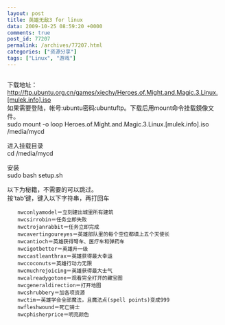 ```yaml
---
layout: post
title: 英雄无敌3 for linux
data: 2009-10-25 08:59:20 +0000
comments: true
post_id: 77207
permalink: /archives/77207.html
categories: ["资源分享"]
tags: ["Linux", "游戏"]
---
```


<p style="text-align: center"><a href="http://img135.hotlinkimage.com/img.php?id=849312289&amp;q="><img src="http://img135.hotlinkimage.com/thumb/849312289.jpeg" alt="" /></a></p>

下载地址：http://ftp.ubuntu.org.cn/games/xiechy/Heroes.of.Might.and.Magic.3.Linux.[mulek.info].iso  
如果需要登陆，帐号:ubuntu密码:ubuntuftp。下载后用mount命令挂载鏡像文件。  
sudo mount -o loop Heroes.of.Might.and.Magic.3.Linux.[mulek.info].iso /media/mycd  

进入挂载目录  
cd /media/mycd  

安装  
sudo bash setup.sh  

以下为秘籍，不需要的可以跳过。  
按‘tab’键，键入以下字符串，再打回车  

    　　nwconlyamodel＝立刻建出城里所有建筑
    　　nwcsirrobin＝任务立即失败
    　　nwctrojanrabbit＝任务立即完成
    　　nwcavertingoureyes＝英雄部队里的每个空位都填上五个天使长
    　　nwcantioch＝英雄获得弩车、医疗车和弹药车
    　　nwcigotbetter＝英雄升一级
    　　nwccastleanthrax＝英雄获得最大幸运
    　　nwccoconuts＝英雄行动力无限
    　　nwcmuchrejoicing＝英雄获得最大士气
    　　nwcalreadygotone＝观看完全打开的藏宝图
    　　nwcgeneraldirection＝打开地图
    　　nwcshrubbery＝加各项资源
    　　nwctim＝英雄学会全部魔法，且魔法点(spell points)变成999
    　　nwfleshwound＝死亡骑士
    　　nwcphisherprice＝明亮颜色
